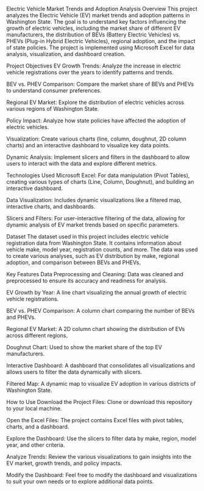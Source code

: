 Electric Vehicle Market Trends and Adoption Analysis
Overview
This project analyzes the Electric Vehicle (EV) market trends and adoption patterns in Washington State. The goal is to understand key factors influencing the growth of electric vehicles, including the market share of different EV manufacturers, the distribution of BEVs (Battery Electric Vehicles) vs. PHEVs (Plug-in Hybrid Electric Vehicles), regional adoption, and the impact of state policies. The project is implemented using Microsoft Excel for data analysis, visualization, and dashboard creation.

Project Objectives
EV Growth Trends: Analyze the increase in electric vehicle registrations over the years to identify patterns and trends.

BEV vs. PHEV Comparison: Compare the market share of BEVs and PHEVs to understand consumer preferences.

Regional EV Market: Explore the distribution of electric vehicles across various regions of Washington State.

Policy Impact: Analyze how state policies have affected the adoption of electric vehicles.

Visualization: Create various charts (line, column, doughnut, 2D column charts) and an interactive dashboard to visualize key data points.

Dynamic Analysis: Implement slicers and filters in the dashboard to allow users to interact with the data and explore different metrics.

Technologies Used
Microsoft Excel: For data manipulation (Pivot Tables), creating various types of charts (Line, Column, Doughnut), and building an interactive dashboard.

Data Visualization: Includes dynamic visualizations like a filtered map, interactive charts, and dashboards.

Slicers and Filters: For user-interactive filtering of the data, allowing for dynamic analysis of EV market trends based on specific parameters.

Dataset
The dataset used in this project includes electric vehicle registration data from Washington State. It contains information about vehicle make, model year, registration counts, and more. The data was used to create various analyses, such as EV distribution by make, regional adoption, and comparison between BEVs and PHEVs.

Key Features
Data Preprocessing and Cleaning: Data was cleaned and preprocessed to ensure its accuracy and readiness for analysis.

EV Growth by Year: A line chart visualizing the annual growth of electric vehicle registrations.

BEV vs. PHEV Comparison: A column chart comparing the number of BEVs and PHEVs.

Regional EV Market: A 2D column chart showing the distribution of EVs across different regions.

Doughnut Chart: Used to show the market share of the top EV manufacturers.

Interactive Dashboard: A dashboard that consolidates all visualizations and allows users to filter the data dynamically with slicers.

Filtered Map: A dynamic map to visualize EV adoption in various districts of Washington State.

How to Use
Download the Project Files: Clone or download this repository to your local machine.

Open the Excel Files: The project contains Excel files with pivot tables, charts, and a dashboard.

Explore the Dashboard: Use the slicers to filter data by make, region, model year, and other criteria.

Analyze Trends: Review the various visualizations to gain insights into the EV market, growth trends, and policy impacts.

Modify the Dashboard: Feel free to modify the dashboard and visualizations to suit your own needs or to explore additional data points.

